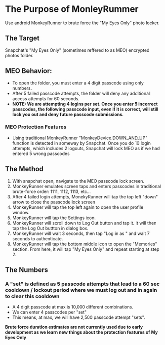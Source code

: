 # The Purpose of MonleyRummer
Use android MonkeyRunner to brute force the "My Eyes Only" photo locker.

## The Target
Snapchat's "My Eyes Only" (sometimes reffered to as MEO) encrypted photos folder.

## MEO Behavior:
* To open the folder, you must enter a 4 digit passcode using only numbers. 
* After 5 failed passcode attempts, the folder will deny any additional access attempts for 60 seconds. 
* **NOTE: We are attempting 4 logins per set. Once you enter 5 incorrect passcodes, the following passcode input, even if it is correct, will still lock you out and deny future passcode submissions.**

### MEO Protection Features ###
* Using traditional MonkeyRunner "MonkeyDevice.DOWN_AND_UP" function is detected in someway by Snapchat. Once you do 10 login attempts, which includes 2 logouts, Snapchat will lock MEO as if we had entered 5 wrong passcodes

## The Method
1. With snapchat open, navigate to the MEO passcode lock screen.
2. MonkeyRunner emulates screen taps and enters passcodes in traditional brute-force order: 1111, 1112, 1113, etc...
3. After 4 failed login attempts, MonekyRunner will tap the top left "down" arrow to close the passcode lock screen
4. MonkeyRunner will tap the top left again to open the user profile window.
5. MonkeyRunner will tap the Settings icon.
6. MonkeyRunner will scroll down to Log Out button and tap it. It will then tap the Log Out buttton in dialog box.
7. MonkeyRunner will wait 3 seconds, then tap "Log in as <lastLoggedInUsernameHere>" and wait 7 seconds to authenticate.
8. MonkeyRunner will tap the bottom middle icon to open the "Memories" section. From here, it will tap "My Eyes Only" and repeat starting at step 2.

## The Numbers
### A "set" is defined as 5 passcode attempts that lead to a 60 sec cooldown / lockout period where we must log out and in again to clear this cooldown
* A 4 digit passcode at max is 10,000 different combinations.
* We can enter 4 passcodes per "set"
* This means, at max, we will have 2,500 passcode attempt "sets".

**Brute force duration estimates are not currently used due to early development as we learn new things about the protection features of My Eyes Only**
